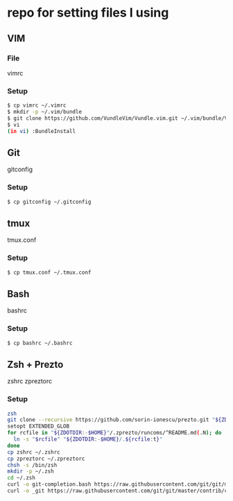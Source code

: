 # repo for setting files I using

## VIM
### File
vimrc
### Setup
```sh
$ cp vimrc ~/.vimrc
$ mkdir -p ~/.vim/bundle 
$ git clone https://github.com/VundleVim/Vundle.vim.git ~/.vim/bundle/Vundle.vim
$ vi
(in vi) :BundleInstall
```

## Git
gitconfig
### Setup
```sh
$ cp gitconfig ~/.gitconfig
```

## tmux
tmux.conf
### Setup
```sh
$ cp tmux.conf ~/.tmux.conf
```

## Bash
bashrc
### Setup
```sh
$ cp bashrc ~/.bashrc
```

## Zsh + Prezto
zshrc
zpreztorc
### Setup
```sh
zsh
git clone --recursive https://github.com/sorin-ionescu/prezto.git "${ZDOTDIR:-$HOME}/.zprezto"
setopt EXTENDED_GLOB
for rcfile in "${ZDOTDIR:-$HOME}"/.zprezto/runcoms/^README.md(.N); do
  ln -s "$rcfile" "${ZDOTDIR:-$HOME}/.${rcfile:t}"
done
cp zshrc ~/.zshrc
cp zpreztorc ~/.zpreztorc
chsh -s /bin/zsh
mkdir -p ~/.zsh
cd ~/.zsh
curl -o git-completion.bash https://raw.githubusercontent.com/git/git/master/contrib/completion/git-completion.bash
curl -o _git https://raw.githubusercontent.com/git/git/master/contrib/completion/git-completion.zsh
```
